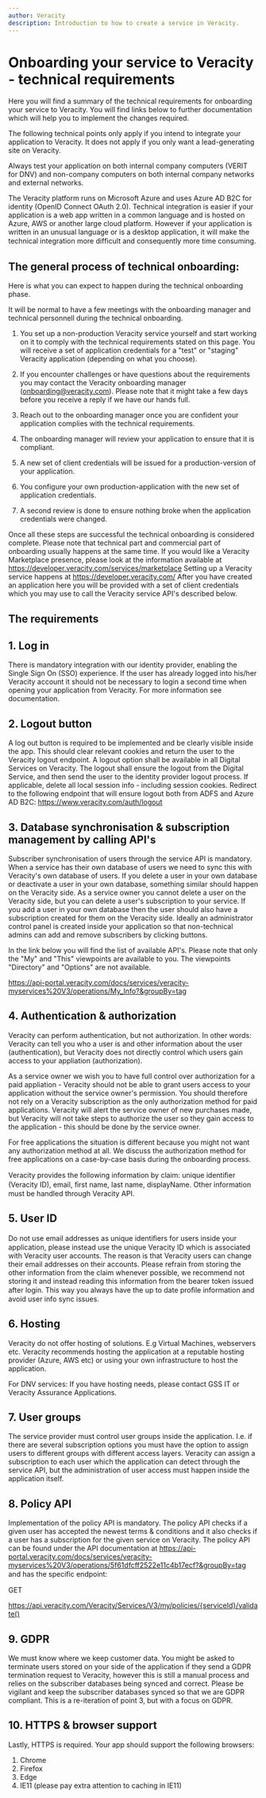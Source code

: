 ```yaml
---
author: Veracity
description: Introduction to how to create a service in Veracity.
---
```


# Onboarding your service to Veracity - technical requirements

Here you will find a summary of the technical requirements for onboarding your service to Veracity. You will find links below to further documentation which will help you to implement the changes required.

The following technical points only apply if you intend to integrate your application to Veracity. It does not apply if you only want a lead-generating site on Veracity.

Always test your application on both internal company computers (VERIT for DNV) and non-company computers on both internal company networks and external networks.

The Veracity platform runs on Microsoft Azure and uses Azure AD B2C for identity (OpenID Connect OAuth 2.0). Technical integration is easier if your application is a web app written in a common language and is hosted on Azure, AWS or another large cloud platform. However if your application is written in an unusual language or is a desktop application, it will make the technical integration more difﬁcult and consequently more time consuming.

## The general process of technical onboarding:
Here is what you can expect to happen during the technical onboarding phase.

It will be normal to have a few meetings with the onboarding manager and technical personnell during the technical onboarding.

1. You set up a non-production Veracity service yourself and start working on it to comply with the technical requirements stated on this page. You will receive a set of application credentials for a "test" or "staging" Veracity application (depending on what you choose).

2. If you encounter challenges or have questions about the requirements you may contact the Veracity onboarding manager (onboarding@veracity.com). Please note that it might take a few days before you receive a reply if we have our hands full.

3. Reach out to the onboarding manager once you are confident your application complies with the technical requirements.

4. The onboarding manager will review your application to ensure that it is compliant.

5. A new set of client credentials will be issued for a production-version of your application.

6. You configure your own production-application with the new set of application credentials.

7. A second review is done to ensure nothing broke when the application credentials were changed.

Once all these steps are successful the technical onboarding is considered complete.
Please note that technical part and commercial part of onboarding usually happens at the same time.
If you would like a Veracity Marketplace presence, please look at the information available at https://developer.veracity.com/services/marketplace
Setting up a Veracity service happens at https://developer.veracity.com/
After you have created an application here you will be provided with a set of client credentials which you may use to call the Veracity service API's described below.

## The requirements
## 1. Log in
There is mandatory integration with our identity provider, enabling the Single Sign On (SSO) experience. If the user has already logged into his/her Veracity account it should not be necessary to login a second time when opening your application from Veracity. For more information see documentation.
## 2. Logout button
A log out button is required to be implemented and be clearly visible inside the app. This should clear relevant cookies and return the user to the Veracity logout endpoint. A logout option shall be available in all Digital Services on Veracity. The logout shall ensure the logout from the Digital Service, and then send the user to the identity provider logout process. If applicable, delete all local session info - including session cookies. Redirect to the following endpoint that will ensure logout both from ADFS and Azure AD B2C: https://www.veracity.com/auth/logout

## 3. Database synchronisation & subscription management by calling API's
Subscriber synchronisation of users through the service API is mandatory. When a service has their own database of users we need to sync this with Veracity's own database of users. If you delete a user in your own database or deactivate a user in your own database, something similar should happen on the Veracity side. As a service owner you cannot delete a user on the Veracity side, but you can delete a user's subscription to your service. If you add a user in your own database then the user should also have a subscription created for them on the Veracity side. Ideally an administrator control panel is created inside your application so that non-technical admins can add and remove subscribers by clicking buttons.

In the link below you will find the list of available API's. Please note that only the "My" and "This" viewpoints are available to you. The viewpoints "Directory" and "Options" are not available.

https://api-portal.veracity.com/docs/services/veracity-myservices%20V3/operations/My_Info?&groupBy=tag
## 4. Authentication & authorization
Veracity can perform authentication, but not authorization. In other words: Veracity can tell you who a user is and other information about the user (authentication), but Veracity does not directly control which users gain access to your appliation (authorization).

As a service owner we wish you to have full control over authorization for a paid appliation - Veracity should not be able to grant users access to your application without the service owner's permission. You should therefore not rely on a Veracity subscription as the only authorization method for paid applications. Veracity will alert the service owner of new purchases made, but Veracity will not take steps to authorize the user so they gain access to the application - this should be done by the service owner.

For free applications the situation is different because you might not want any authorization method at all. We discuss the authorization method for free applications on a case-by-case basis during the onboarding process.

Veracity provides the following information by claim: unique identiﬁer (Veracity ID), email, ﬁrst name, last name, displayName. Other information must be handled through Veracity API.

## 5. User ID
Do not use email addresses as unique identiﬁers for users inside your application, please instead use the unique Veracity ID which is associated with Veracity user accounts. The reason is that Veracity users can change their email addresses on their accounts. Please refrain from storing the other information from the claim whenever possible, we recommend not storing it and instead reading this information from the bearer token issued after login. This way you always have the up to date proﬁle information and avoid user info sync issues.

## 6. Hosting
Veracity do not offer hosting of solutions. E.g Virtual Machines, webservers etc.
Veracity recommends hosting the application at a reputable hosting provider (Azure, AWS etc) or using your own infrastructure to host the application.

For DNV services: If you have hosting needs, please contact GSS IT or Veracity Assurance Applications.

## 7. User groups
The service provider must control user groups inside the application. I.e. if there are several subscription options you must have the option to assign users to different groups with different access layers. Veracity can assign a subscription to each user which the application can detect through the service API, but the administration of user access must happen inside the application itself.

## 8. Policy API
Implementation of the policy API is mandatory. The policy API checks if a given user has accepted the newest terms & conditions and it also checks if a user has a subscription for the given service on Veracity. The policy API can be found under the API documentation at
https://api-portal.veracity.com/docs/services/veracity-myservices%20V3/operations/5f61dfcff2522e11c4b17ecf?&groupBy=tag
and has the speciﬁc endpoint:

GET

https://api.veracity.com/Veracity/Services/V3/my/policies/{serviceId}/validate()

## 9. GDPR
We must know where we keep customer data. You might be asked to terminate users stored on your side of the application if they send a GDPR termination request to Veracity, however this is still a manual process and relies on the subscriber databases being synced and correct. Please be vigilant and keep the subscriber databases synced so that we are GDPR compliant. This is a re-iteration of point 3, but with a focus on GDPR.

## 10. HTTPS & browser support
Lastly, HTTPS is required.
Your app should support the following browsers:
1. Chrome
2. Firefox
3. Edge
4. IE11 (please pay extra attention to caching in IE11)
